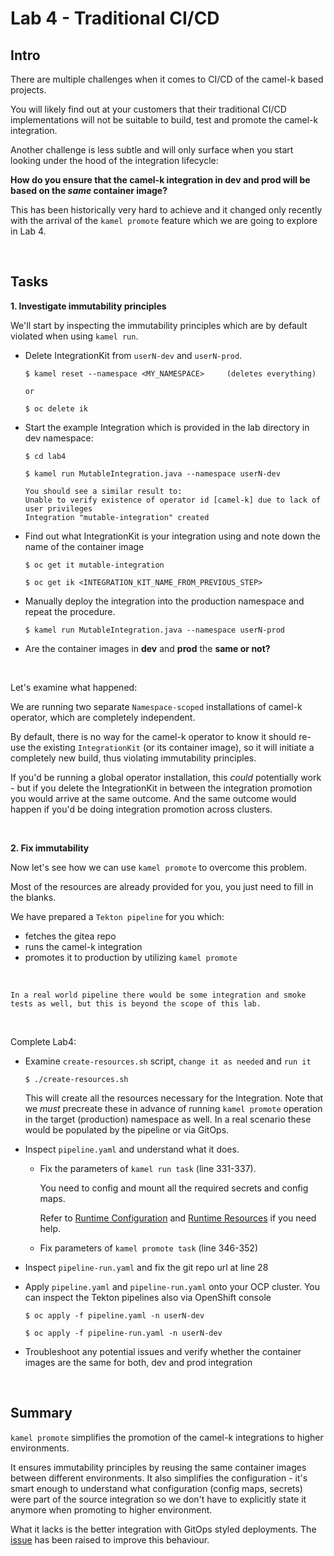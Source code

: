 # Lab 4 - Traditional CI/CD

## Intro
There are multiple challenges when it comes to CI/CD of the camel-k based projects. 

You will likely find out at your customers that their traditional CI/CD implementations will not be suitable to build, test and promote the camel-k integration. 

Another challenge is less subtle and will only surface when you start looking under the hood of the integration lifecycle:

__How do you ensure that the camel-k integration in dev and prod will be based on the _same_ container image?__ 

This has been historically very hard to achieve and it changed only recently with the arrival of the `kamel promote` feature which we are going to explore in Lab 4.

<br/>

## Tasks

__1. Investigate immutability principles__

We'll start by inspecting the immutability principles which are by default violated when using `kamel run`. 

 - Delete IntegrationKit from `userN-dev` and `userN-prod`. 
    ```
    $ kamel reset --namespace <MY_NAMESPACE>     (deletes everything)
    
    or 

    $ oc delete ik 
    ```

 - Start the example Integration which is provided in the lab directory in dev namespace:
   ```
   $ cd lab4

   $ kamel run MutableIntegration.java --namespace userN-dev

   You should see a similar result to:
   Unable to verify existence of operator id [camel-k] due to lack of user privileges
   Integration "mutable-integration" created
   ```

 - Find out what IntegrationKit is your integration using and note down the name of the container image
    ```
    $ oc get it mutable-integration

    $ oc get ik <INTEGRATION_KIT_NAME_FROM_PREVIOUS_STEP>
    ```

 - Manually deploy the integration into the production namespace and repeat the procedure.
    ```
    $ kamel run MutableIntegration.java --namespace userN-prod
    ```

 - Are the container images in __dev__ and __prod__ the __same or not?__

<br/>

Let's examine what happened:

We are running two separate `Namespace-scoped` installations of camel-k operator, which are completely independent. 

By default, there is no way for the camel-k operator to know it should re-use the existing `IntegrationKit` (or its container image), so it will initiate a completely new build, thus violating immutability principles. 

If you'd be running a global operator installation, this _could_ potentially work - but if you delete the IntegrationKit in between the integration promotion you would arrive at the same outcome. And the same outcome would happen if you'd be doing integration promotion across clusters.

<br/>

__2. Fix immutability__


Now let's see how we can use `kamel promote` to overcome this problem. 

Most of the resources are already provided for you, you just need to fill in the blanks. 

We have prepared a `Tekton pipeline` for you which:
- fetches the gitea repo
- runs the camel-k integration
- promotes it to production by utilizing `kamel promote`

<br/>

`In a real world pipeline there would be some integration and smoke tests as well, but this is beyond the scope of this lab.`

<br/>


Complete Lab4:
  - Examine `create-resources.sh` script, `change it as needed` and `run it`
      ```
      $ ./create-resources.sh
      ```
      
      This will create all the resources necessary for the Integration. Note that we _must_ precreate these in advance of running `kamel promote` operation in the target (production) namespace as well. In a real scenario these would be populated by the pipeline or via GitOps. 
  - Inspect `pipeline.yaml` and understand what it does.
      - Fix the parameters of `kamel run task` (line 331-337). 
         
         You need to config and mount all the required secrets and config maps. 
         
         Refer to [Runtime Configuration](https://camel.apache.org/camel-k/1.10.x/configuration/runtime-config.html) and [Runtime Resources](https://camel.apache.org/camel-k/1.10.x/configuration/runtime-resources.html) if you need help.
      - Fix parameters of `kamel promote task` (line 346-352)
  - Inspect `pipeline-run.yaml` and fix the git repo url at line 28
  - Apply `pipeline.yaml` and `pipeline-run.yaml` onto your OCP cluster. You can inspect the Tekton pipelines also via OpenShift console
      ```
      $ oc apply -f pipeline.yaml -n userN-dev

      $ oc apply -f pipeline-run.yaml -n userN-dev
      ```
  - Troubleshoot any potential issues and verify whether the container images are the same for both, dev and prod integration

<br/>

## Summary

`kamel promote` simplifies the promotion of the camel-k integrations to higher environments. 

It ensures immutability principles by reusing the same container images between different environments. It also simplifies the configuration - it's smart enough to understand what configuration (config maps, secrets) were part of the source integration so we don't have to explicitly state it anymore when promoting to higher environment. 

What it lacks is the better integration with GitOps styled deployments. The [issue](https://github.com/apache/camel-k/issues/3888) has been raised to improve this behaviour.